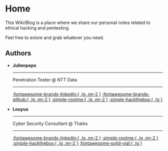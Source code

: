# Home

This Wiki/Blog is a place where we share our personal notes related to ethical hacking and pentesting.

Feel free to exlore and grab whatever you need.


## Authors

<div class="grid cards" markdown>

-   __Julienpeps__
  
    ---

    Penetration Tester @ NTT Data

    ---

    [:fontawesome-brands-linkedin:{ .lg .mr-2 }](https://www.linkedin.com/in/julienpeps/)
    [:fontawesome-brands-github:{ .lg .mr-2 }](https://github.com/julienpeps)
    [:simple-rootme:{ .lg .mr-2 }](https://www.root-me.org/Julienpeps)
    [:simple-hackthebox:{ .lg }](https://app.hackthebox.com/profile/449073)


-   __Louyus__
    
    ---

    Cyber Security Consultant @ Thales

    ---

    [:fontawesome-brands-linkedin:{ .lg .mr-2 }](https://www.linkedin.com/in/louis-flamion-425a88235/)
    [:simple-rootme:{ .lg .mr-2 }](https://www.root-me.org/Louyus)
    [:simple-hackthebox:{ .lg .mr-2 }](https://app.hackthebox.com/users/337019)
    [:fontawesome-solid-vial:{ .lg }](https://pentesterlab.com/profile/900018148a6d937bb8f78657b0)

</div>
